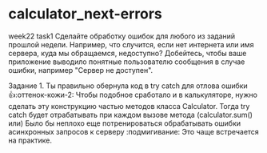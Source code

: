 # calculator_next-errors
week22 task1
Сделайте обработку ошибок для любого из заданий прошлой недели. Например, что случится, если нет интернета или имя сервера, куда мы обращаемся, недоступно? Добейтесь, чтобы ваше приложение выводило понятные пользователю сообщения в случае ошибки, например "Сервер не доступен".

Задание 1. Ты правильно обернула код в try catch для отлова ошибки :+1::оттенок-кожи-2: Чтобы подобное сработало и в калькуляторе, нужно сделать эту конструкцию частью методов класса Calculator. Тогда try catch будет отрабатывать при каждом вызове метода (calculator.sum() или) Было бы неплохо еще потренироваться обрабатывать ошибки асинхронных запросов к серверу :подмигивание: Это чаще встречается на практике.
